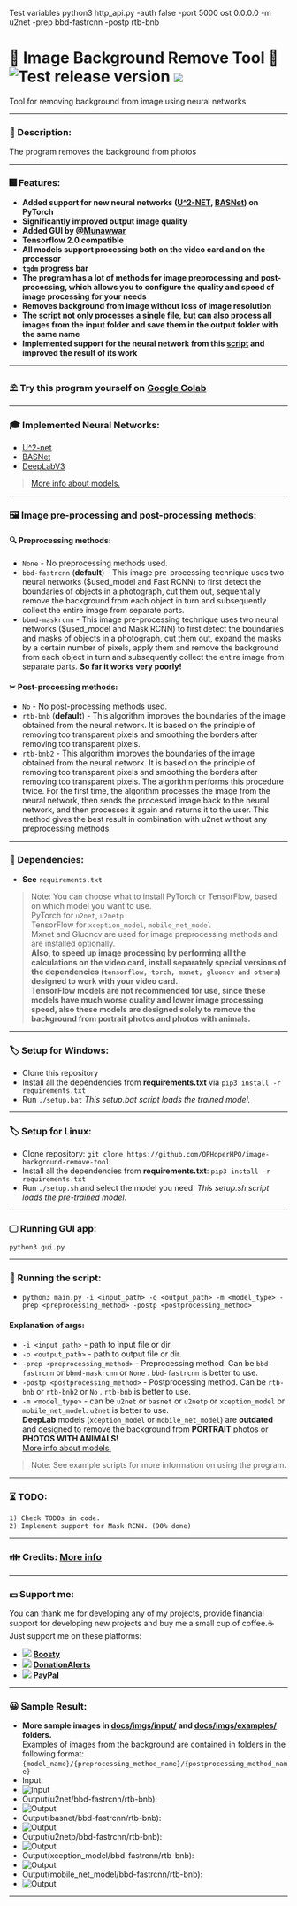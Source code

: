 Test variables
python3 http_api.py -auth false -port 5000 ost 0.0.0.0 -m u2net -prep bbd-fastrcnn -postp rtb-bnb

# 🥧 Image Background Remove Tool 🥧 ![Test release version](https://github.com/OPHoperHPO/image-background-remove-tool/workflows/Test%20release%20version/badge.svg?branch=master) [![](https://camo.githubusercontent.com/52feade06f2fecbf006889a904d221e6a730c194/68747470733a2f2f636f6c61622e72657365617263682e676f6f676c652e636f6d2f6173736574732f636f6c61622d62616467652e737667)](https://colab.research.google.com/github/OPHoperHPO/image-background-remove-tool/blob/master/docs/other/try.ipynb)
Tool for removing background from image using neural networks 
**********************************************************************
### 📄 Description:  
The program removes the background from photos  
**********************************************************************
### 🎆 Features:  
* **Added support for new neural networks ([U^2-NET](https://github.com/NathanUA/U-2-Net), [BASNet](https://github.com/NathanUA/BASNet)) on PyTorch**  
* **Significantly improved output image quality**
* **Added GUI by [@Munawwar](https://github.com/Munawwar)** 
* __Tensorflow 2.0 compatible__  
* __All models support processing both on the video card and on the processor__  
* __```tqdm``` progress bar__
* __The program has a lot of methods for image preprocessing and post-processing, which allows you to configure the quality and speed of image processing for your needs__
* __Removes background from image without loss of image resolution__  
*  __The script not only processes a single file, but can also process all images from the input folder and save them in the output folder with the same name__  
*  __Implemented support for the neural network from this [ script](https://github.com/susheelsk/image-background-removal) and improved the result of its work__  
**********************************************************************
### ⛱ Try this program yourself on [Google Colab](https://colab.research.google.com/github/OPHoperHPO/image-background-remove-tool/blob/master/docs/other/try.ipynb) 
**********************************************************************
 ### 🎓 Implemented Neural Networks:
* [U^2-net](https://github.com/NathanUA/U-2-Net)
*  [BASNet](https://github.com/NathanUA/BASNet)
* [DeepLabV3](https://github.com/tensorflow/models/tree/master/research/deeplab)
 > [More info about models.](https://github.com/OPHoperHPO/image-background-remove-tool/blob/master/docs/MODELS.md)  
**********************************************************************
 ### 🖼️ Image pre-processing and post-processing methods:
 #### 🔍 Preprocessing methods:
* `None` - No preprocessing methods used.
* `bbd-fastrcnn` (**default**) - This image pre-processing technique uses two neural networks ($used_model and Fast RCNN) to first detect the boundaries of objects in a photograph, cut them out, sequentially remove the background from each object in turn and subsequently collect the entire image from separate parts.
* `bbmd-maskrcnn` - This image pre-processing technique uses two neural networks ($used_model and Mask RCNN) to first detect the boundaries and masks of objects in a photograph, cut them out, expand the masks by a certain number of pixels, apply them and remove the background from each object in turn and subsequently collect the entire image from separate parts. **So far it works very poorly!**

#### ✂ Post-processing methods:
* `No` - No post-processing methods used.
* `rtb-bnb` (**default**) - This algorithm improves the boundaries of the image obtained from the neural network. It is based on the principle of removing too transparent pixels and smoothing the borders after removing too transparent pixels.
* `rtb-bnb2` - This algorithm improves the boundaries of the image obtained from the neural network. It is based on the principle of removing too transparent pixels and smoothing the borders after removing too transparent pixels. The algorithm performs this procedure twice. For the first time, the algorithm processes the image from the neural network, then sends the processed image back to the neural network, and then processes it again and returns it to the user. This method gives the best result in combination with u2net without any preprocessing methods.
**********************************************************************
### 🧷 Dependencies:  
* **See** `requirements.txt`
> Note:  You can choose what to install PyTorch or TensorFlow, based on which model you want to use. \
PyTorch for `u2net`, `u2netp`  \
TensorFlow for `xception_model`, `mobile_net_model`  \
Mxnet and Gluoncv are used for image preprocessing methods and are installed optionally. \
**Also, to speed up image processing by performing all the calculations on the video card, install separately special versions of the dependencies (`tensorflow, torch, mxnet, gluoncv and others`) designed to work with your video card.** \
**TensorFlow models are not recommended for use, since these models have much worse quality and lower image processing speed, also these models are designed solely to remove the background from portrait photos and photos with animals.**
**********************************************************************
### 🏷 Setup for Windows:  
* Clone this repository  
* Install all the dependencies from **requirements.txt** via ```pip3 install -r requirements.txt```  
* Run ```./setup.bat``` 
_This setup.bat script loads the trained model._  
**********************************************************************
### 🏷 Setup for Linux:  
* Clone repository: ```git clone https://github.com/OPHoperHPO/image-background-remove-tool```  
* Install all the dependencies from **requirements.txt**: ```pip3 install -r requirements.txt```  
* Run ```./setup.sh``` and select the model you need.
_This setup.sh script loads the pre-trained model._  
**********************************************************************
### 🖵 Running GUI app:
```python3 gui.py```
**********************************************************************
### 🧰 Running the script:  
 * ```python3 main.py -i <input_path> -o <output_path> -m <model_type> -prep <preprocessing_method> -postp <postprocessing_method>```  
 
#### Explanation of args:  
* `-i <input_path>` - path to input file or dir.
* `-o <output_path>` - path to output file or dir.
* `-prep <preprocessing_method>` - Preprocessing method. Can be `bbd-fastrcnn` or `bbmd-maskrcnn` or `None` . `bbd-fastrcnn` is better to use.
* `-postp <postprocessing_method>` - Postprocessing method. Can be `rtb-bnb` or `rtb-bnb2` or `No` . `rtb-bnb` is better to use.
* `-m <model_type>` - can be `u2net` or `basnet` or `u2netp` or `xception_model` or `mobile_net_model`. `u2net` is better to use. \
**DeepLab** models (`xception_model` or `mobile_net_model`) are **outdated** 
and designed to remove the background from **PORTRAIT** photos or **PHOTOS WITH ANIMALS!** \
[More info about models.](https://github.com/OPHoperHPO/image-background-remove-tool/blob/master/docs/MODELS.md)  
 > Note:  See example scripts for more information on using the program.  
**********************************************************************
### ⏳ TODO:  
```
1) Check TODOs in code.
2) Implement support for Mask RCNN. (90% done)
```
**********************************************************************
### 👪 Credits: [More info](https://github.com/OPHoperHPO/image-background-remove-tool/blob/master/docs/CREDITS.md) 
**********************************************************************
### 💵 Support me:  
  You can thank me for developing any of my projects, provide financial support for developing new projects and buy me a small cup of coffee.☕ \
  Just support me on these platforms:
  * ![](https://github.com/OPHoperHPO/OPHoperHPO/raw/master/assets/imgs/boosty_logo.jpeg) [**Boosty**](https://boosty.to/anodev)
  * ![](https://github.com/OPHoperHPO/OPHoperHPO/raw/master/assets/imgs/donationalerts_logo.png) [**DonationAlerts**](https://www.donationalerts.com/r/anodev_development)
  * ![](https://github.com/OPHoperHPO/OPHoperHPO/raw/master/assets/imgs/paypal_logo.jpg) [**PayPal**](https://paypal.me/anodev) 
**********************************************************************
### 😀 Sample Result:  
* __More sample images in [docs/imgs/input/](https://github.com/OPHoperHPO/image-background-remove-tool/tree/master/docs/imgs/input) and [docs/imgs/examples/](https://github.com/OPHoperHPO/image-background-remove-tool/tree/master/docs/imgs/examples) folders.__  \
Examples of images from the background are contained in folders in the following format: `{model_name}/{preprocessing_method_name}/{postprocessing_method_name}`
* Input:   
* ![Input](https://github.com/OPHoperHPO/image-background-remove-tool/blob/master/docs/imgs/input/4.jpg "Input")  
* Output(u2net/bbd-fastrcnn/rtb-bnb):   
* ![Output](https://github.com/OPHoperHPO/image-background-remove-tool/blob/master/docs/imgs/examples/u2net/bbd-fastrcnn/rtb-bnb/4.png "Output")
*  Output(basnet/bbd-fastrcnn/rtb-bnb):   
* ![Output](https://github.com/OPHoperHPO/image-background-remove-tool/blob/master/docs/imgs/examples/basnet/bbd-fastrcnn/rtb-bnb/4.png "Output")  
* Output(u2netp/bbd-fastrcnn/rtb-bnb):   
* ![Output](https://github.com/OPHoperHPO/image-background-remove-tool/blob/master/docs/imgs/examples/u2netp/bbd-fastrcnn/rtb-bnb/4.png "Output")  
* Output(xception_model/bbd-fastrcnn/rtb-bnb):   
* ![Output](https://github.com/OPHoperHPO/image-background-remove-tool/blob/master/docs/imgs/examples/xception_model/bbd-fastrcnn/rtb-bnb/4.png "Output")  
* Output(mobile_net_model/bbd-fastrcnn/rtb-bnb):   
* ![Output](https://github.com/OPHoperHPO/image-background-remove-tool/blob/master/docs/imgs/examples/mobile_net_model/bbd-fastrcnn/rtb-bnb/4.png "Output")  
**********************************************************************

